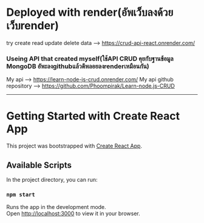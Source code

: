# Deployed with render(อัพเว็บลงด้วยเว็บrender)
try create read update delete data --> https://crud-api-react.onrender.com/

### Useing API that created myself(ใช้API CRUD คุยกับฐานข้อมูล MongoDB อัพะลงgithubแล้วดีพลอยลงrenderเหมือนกัน)
My api --> https://learn-node-js-crud.onrender.com/
My api github repository --> https://github.com/Phoompirak/Learn-node.js-CRUD

<hr/>

# Getting Started with Create React App

This project was bootstrapped with [Create React App](https://github.com/facebook/create-react-app).

## Available Scripts

In the project directory, you can run:

### `npm start`

Runs the app in the development mode.\
Open [http://localhost:3000](http://localhost:3000) to view it in your browser.
